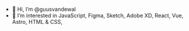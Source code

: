 - 👋 Hi, I’m @guusvandewal
- 👀 I’m interested in JavaScript, Figma, Sketch, Adobe XD, React, Vue, Astro, HTML & CSS, 


